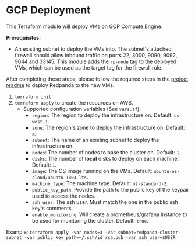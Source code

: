 # GCP Deployment

This Terraform module will deploy VMs on GCP Compute Engine.

**Prerequisites:**
- An existing subnet to deploy the VMs into. The subnet's attached firewall should allow inbound traffic on ports 22, 3000, 9090, 9092, 9644 and 33145. This module adds the `rp-node` tag to the deployed VMs, which can be used as the target tag for the firewall rule.

After completing these steps, please follow the required steps in the [project readme](../README.md) to deploy Redpanda to the new VMs.

1. `terraform init`
2. `terraform apply` to create the resources on AWS.
    * Supported configuration variables (See `vars.tf`):
        * `region`: The region to deploy the infrastructure on. Default: `us-west-1`.
        * `zone`: The region's zone to deploy the infrastructure on. Default: `a`.
        * `subnet`: The name of an existing subnet to deploy the infrastructure on.
        * `nodes`: The number of nodes to base the cluster on. Default: `1`.
        * `disks`: The number of **local** disks to deploy on each machine. Default: `1`.
        * `image`: The OS image running on the VMs. Default: `ubuntu-os-cloud/ubuntu-1804-lts`.
        * `machine_type`: The machine type. Default: `n2-standard-2`.
        * `public_key_path`: Provide the path to the public key of the keypair used to access the nodes.
        * `ssh_user`: The ssh user. Must match the one in the public ssh key's comments.
        * `enable_monitoring`: Will create a prometheus/grafana instance to be used for monitoring the cluster. Default: `true`.

  Example: `terraform apply -var nodes=3 -var subnet=redpanda-cluster-subnet -var public_key_path=~/.ssh/id_rsa.pub -var ssh_user=$USER`
